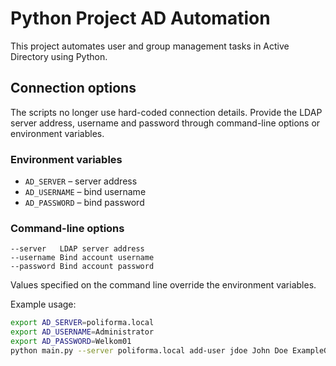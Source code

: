 # Python Project AD Automation

This project automates user and group management tasks in Active Directory using Python.

## Connection options

The scripts no longer use hard-coded connection details. Provide the LDAP server address, username and password through command-line options or environment variables.

### Environment variables

- `AD_SERVER` – server address
- `AD_USERNAME` – bind username
- `AD_PASSWORD` – bind password

### Command-line options

```
--server   LDAP server address
--username Bind account username
--password Bind account password
```

Values specified on the command line override the environment variables.

Example usage:

```bash
export AD_SERVER=poliforma.local
export AD_USERNAME=Administrator
export AD_PASSWORD=Welkom01
python main.py --server poliforma.local add-user jdoe John Doe ExampleGroup
```

